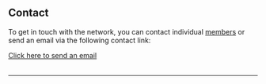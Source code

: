 ## Contact

To get in touch with the network, you can contact individual <a href="members.html" target="_self">members</a> or send an email via the following contact link:

<a href="mailto:ctttnetwork@gmail.com">Click here to send an email</a>

<hr style="boder-top:solid #eff0f1;height:1px;margin-top: 2rem;margin-bottom:2rem;">

<div id="map" style="height:400px;"></div>
<script>
  var map = L.map('map').setView([47.1599,9.5540], 3);
  L.tileLayer('https://tile.openstreetmap.org/{z}/{x}/{y}.png', {
    maxZoom: 6,
    attribution: '&copy; <a href="http://www.openstreetmap.org/copyright">OpenStreetMap</a>'
  }).addTo(map);
  L.Icon.Default.mergeOptions({
    iconSize: [16, 20],
    iconAnchor: [8, 20],
    shadowSize: [0,0]
  });
  var marker = L.marker([53.3547,-6.2510]).addTo(map);
  var marker = L.marker([55.9117,-3.3481]).addTo(map);
  var marker = L.marker([41.3925,2.1404]).addTo(map);
  var marker = L.marker([51.0845,3.6289]).addTo(map);
  var marker = L.marker([50.8552,4.3755]).addTo(map);
  var marker = L.marker([50.8842,4.7054]).addTo(map);
  var marker = L.marker([53.2218,6.5648]).addTo(map);
  var marker = L.marker([49.5006,8.4591]).addTo(map);
  var marker = L.marker([35.8984,14.5131]).addTo(map);
  var marker = L.marker([45.8427,15.9644]).addTo(map);
  var marker = L.marker([60.5360,22.2622]).addTo(map);
  var marker = L.marker([41.0066,28.9759]).addTo(map);
</script>

